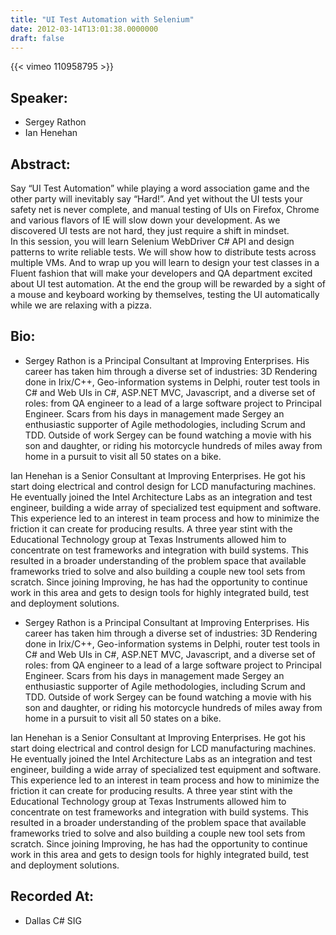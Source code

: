 ```yaml
---
title: "UI Test Automation with Selenium"
date: 2012-03-14T13:01:38.0000000
draft: false
---
```


{{< vimeo 110958795 >}}

## Speaker:

 - Sergey Rathon
 - Ian Henehan

## Abstract:

<p>Say “UI Test Automation” while playing a word association game and  the other party will inevitably say “Hard!”. And yet without the UI tests your safety net is never complete, and manual testing of UIs on Firefox, Chrome and various flavors of IE will slow down your development. As we discovered UI tests are not hard, they just require a shift in mindset.<br />
In this session, you will learn Selenium WebDriver C# API and design patterns to write reliable tests. We will show how to distribute tests across multiple VMs. And to wrap up you will learn to design your test classes in a Fluent fashion that will make your developers and QA department excited about UI test automation. At the end the group will be rewarded by a sight of a mouse and keyboard working by themselves, testing the UI automatically while we are relaxing with a pizza.</p>

## Bio:

 - <p>Sergey Rathon is a Principal Consultant at Improving Enterprises. His career has taken him through a diverse set of industries: 3D Rendering done in Irix/C++, Geo-information systems in Delphi, router test tools in C# and Web UIs in C#, ASP.NET  MVC, Javascript, and a diverse set of roles: from QA engineer to a lead of a large software project to Principal Engineer. Scars from his days in management made Sergey an enthusiastic supporter of Agile methodologies, including Scrum and TDD. Outside of work Sergey can be found watching a movie with his son and daughter, or riding his motorcycle hundreds of miles away from home in a pursuit to visit all 50 states on a bike.<br />
Ian Henehan is a Senior Consultant at Improving Enterprises. He got his start doing electrical and control design for LCD manufacturing machines. He eventually joined the Intel Architecture Labs as an integration and test engineer, building a wide array of specialized test equipment and software. This experience led to an interest in team process and how to minimize the friction it can create for producing results. A three year stint with the Educational Technology group at Texas Instruments allowed him to concentrate on test frameworks and integration with build systems. This resulted in a broader understanding of the problem space that available frameworks tried to solve and also building a couple new tool sets from scratch. Since joining Improving, he has had the opportunity to continue work in this area and gets to design  tools for highly integrated build, test and deployment solutions.</p>
 - <p>Sergey Rathon is a Principal Consultant at Improving Enterprises. His career has taken him through a diverse set of industries: 3D Rendering done in Irix/C++, Geo-information systems in Delphi, router test tools in C# and Web UIs in C#, ASP.NET  MVC, Javascript, and a diverse set of roles: from QA engineer to a lead of a large software project to Principal Engineer. Scars from his days in management made Sergey an enthusiastic supporter of Agile methodologies, including Scrum and TDD. Outside of work Sergey can be found watching a movie with his son and daughter, or riding his motorcycle hundreds of miles away from home in a pursuit to visit all 50 states on a bike.<br />
Ian Henehan is a Senior Consultant at Improving Enterprises. He got his start doing electrical and control design for LCD manufacturing machines. He eventually joined the Intel Architecture Labs as an integration and test engineer, building a wide array of specialized test equipment and software. This experience led to an interest in team process and how to minimize the friction it can create for producing results. A three year stint with the Educational Technology group at Texas Instruments allowed him to concentrate on test frameworks and integration with build systems. This resulted in a broader understanding of the problem space that available frameworks tried to solve and also building a couple new tool sets from scratch. Since joining Improving, he has had the opportunity to continue work in this area and gets to design  tools for highly integrated build, test and deployment solutions.</p>

## Recorded At:

 - Dallas C# SIG


